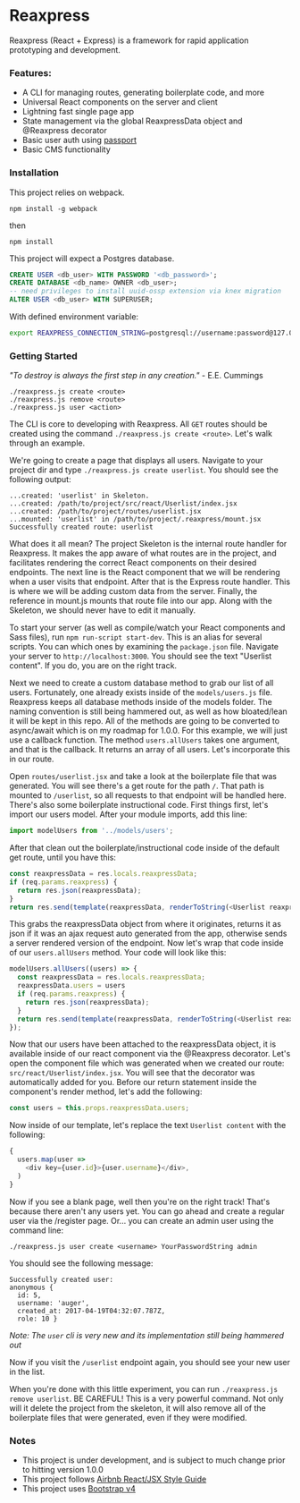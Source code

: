 # Reaxpress

Reaxpress (React + Express) is a framework for rapid application prototyping and development.

### Features:

- A CLI for managing routes, generating boilerplate code, and more
- Universal React components on the server and client
- Lightning fast single page app
- State management via the global ReaxpressData object and @Reaxpress decorator
- Basic user auth using [passport](http://passportjs.org/)
- Basic CMS functionality

### Installation

This project relies on webpack.

```
npm install -g webpack
```

then

```
npm install
```

This project will expect a Postgres database.

```SQL
CREATE USER <db_user> WITH PASSWORD '<db_password>';
CREATE DATABASE <db_name> OWNER <db_user>;
-- need privileges to install uuid-ossp extension via knex migration
ALTER USER <db_user> WITH SUPERUSER;
```

With defined environment variable:

```bash
export REAXPRESS_CONNECTION_STRING=postgresql://username:password@127.0.0.1:5432/database
```

### Getting Started

*"To destroy is always the first step in any creation."* - E.E. Cummings

```
./reaxpress.js create <route>
./reaxpress.js remove <route>
./reaxpress.js user <action>
```

The CLI is core to developing with Reaxpress. All `GET` routes should be created using the command `./reaxpress.js create <route>`. Let's walk through an example.

We're going to create a page that displays all users. Navigate to your project dir and type `./reaxpress.js create userlist`. You should see the following output:

```
...created: 'userlist' in Skeleton.
...created: /path/to/project/src/react/Userlist/index.jsx
...created: /path/to/project/routes/userlist.jsx
...mounted: 'userlist' in /path/to/project/.reaxpress/mount.jsx
Successfully created route: userlist
```

What does it all mean? The project Skeleton is the internal route handler for Reaxpress. It makes the app aware of what routes are in the project, and facilitates rendering the correct React components on their desired endpoints. The next line is the React component that we will be rendering when a user visits that endpoint. After that is the Express route handler. This is where we will be adding custom data from the server. Finally, the reference in mount.js mounts that route file into our app. Along with the Skeleton, we should never have to edit it manually.

To start your server (as well as compile/watch your React components and Sass files), run `npm run-script start-dev`. This is an alias for several scripts. You can which ones by examining the `package.json` file. Navigate your server to `http://localhost:3000`. You should see the text "Userlist content". If you do, you are on the right track.

Next we need to create a custom database method to grab our list of all users. Fortunately, one already exists inside of the `models/users.js` file. Reaxpress keeps all database methods inside of the models folder. The naming convention is still being hammered out, as well as how bloated/lean it will be kept in this repo. All of the methods are going to be converted to async/await which is on my roadmap for 1.0.0. For this example, we will just use a callback function. The method `users.allUsers` takes one argument, and that is the callback. It returns an array of all users. Let's incorporate this in our route.

Open `routes/userlist.jsx` and take a look at the boilerplate file that was generated. You will see there's a get route for the path `/`. That path is mounted to `/userlist`, so all requests to that endpoint will be handled here. There's also some boilerplate instructional code. First things first, let's import our users model. After your module imports, add this line:

```javascript
import modelUsers from '../models/users';
```

After that clean out the boilerplate/instructional code inside of the default get route, until you have this:

```javascript
const reaxpressData = res.locals.reaxpressData;
if (req.params.reaxpress) {
  return res.json(reaxpressData);
}
return res.send(template(reaxpressData, renderToString(<Userlist reaxpressData={reaxpressData} />)));
```

This grabs the reaxpressData object from where it originates, returns it as json if it was an ajax request auto generated from the app, otherwise sends a server rendered version of the endpoint. Now let's wrap that code inside of our `users.allUsers` method. Your code will look like this:

```javascript
modelUsers.allUsers((users) => {
  const reaxpressData = res.locals.reaxpressData;
  reaxpressData.users = users
  if (req.params.reaxpress) {
    return res.json(reaxpressData);
  }
  return res.send(template(reaxpressData, renderToString(<Userlist reaxpressData={reaxpressData} />)));
});
```

Now that our users have been attached to the reaxpressData object, it is available inside of our react component via the @Reaxpress decorator. Let's open the component file which was generated when we created our route: `src/react/Userlist/index.jsx`. You will see that the decorator was automatically added for you. Before our return statement inside the component's render method, let's add the following:

```javascript
const users = this.props.reaxpressData.users;
```

Now inside of our template, let's replace the text `Userlist content` with the following:

```javascript
{
  users.map(user =>
    <div key={user.id}>{user.username}</div>,
  )
}
```

Now if you see a blank page, well then you're on the right track! That's because there aren't any users yet. You can go ahead and create a regular user via the /register page. Or... you can create an admin user using the command line:

```
./reaxpress.js user create <username> YourPasswordString admin
```

You should see the following message:

```
Successfully created user:
anonymous {
  id: 5,
  username: 'auger',
  created_at: 2017-04-19T04:32:07.787Z,
  role: 10 }
```

*Note: The `user` cli is very new and its implementation still being hammered out*

Now if you visit the `/userlist` endpoint again, you should see your new user in the list.

When you're done with this little experiment, you can run `./reaxpress.js remove userlist`. BE CAREFUL! This is a very powerful command. Not only will it delete the project from the skeleton, it will also remove all of the boilerplate files that were generated, even if they were modified.

### Notes

- This project is under development, and is subject to much change prior to hitting version 1.0.0
- This project follows [Airbnb React/JSX Style Guide](https://github.com/airbnb/javascript/tree/master/react)
- This project uses [Bootstrap v4](https://v4-alpha.getbootstrap.com/)
